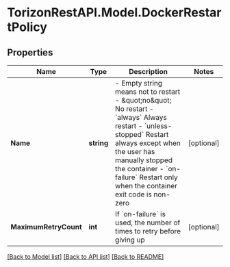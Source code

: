 
# TorizonRestAPI.Model.DockerRestartPolicy

## Properties

Name | Type | Description | Notes
------------ | ------------- | ------------- | -------------
**Name** | **string** | - Empty string means not to restart - \&quot;no\&quot; No restart - &#x60;always&#x60; Always restart - &#x60;unless-stopped&#x60; Restart always except when the user has manually stopped the container - &#x60;on-failure&#x60; Restart only when the container exit code is non-zero  | [optional] 
**MaximumRetryCount** | **int** | If &#x60;on-failure&#x60; is used, the number of times to retry before giving up | [optional] 

[[Back to Model list]](../README.md#documentation-for-models)
[[Back to API list]](../README.md#documentation-for-api-endpoints)
[[Back to README]](../README.md)

